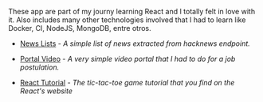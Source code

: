 These app are part of my journy learning React and I totally felt in love with it. Also includes many other technologies involved that I had to learn like Docker, CI, NodeJS, MongoDB, entre otros.

* [News Lists](https://github.com/DracotMolver/React-Practicing/tree/master/NewsLists) - *A simple list of news extracted from hacknews endpoint.*

* [Portal Video](https://github.com/DracotMolver/React-Practicing/tree/master/PortalVideo) - *A very simple video portal that I had to do for a job postulation.*

* [React Tutorial](https://github.com/DracotMolver/React-Practicing/tree/master/ReactTutorial) - *The tic-tac-toe game tutorial that you find on the React's website*


